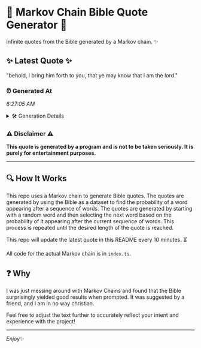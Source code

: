 # 📖 Markov Chain Bible Quote Generator 📖

Infinite quotes from the Bible generated by a Markov chain. ✨

## ✨ Latest Quote ✨
"behold, i bring him forth to you, that ye may know that i am the lord."

### ⏰ Generated At
*6:27:05 AM*

<details>
    <summary>🛠️ Generation Details</summary>
    <p>
        <strong>🌱 Seed:</strong> behold,<br>
        <strong>🔄 Iterations:</strong> 15<br>
        <strong>📜 Context History:</strong><br>[ behold, ]: i<br>[ behold,, i ]: bring<br>[ behold,, i, bring ]: him<br>[ behold,, i, bring, him ]: forth<br>[ behold,, i, bring, him, forth ]: to<br>[ behold,, i, bring, him, forth, to ]: you,<br>[ i, bring, him, forth, to, you, ]: that<br>[ bring, him, forth, to, you,, that ]: ye<br>[ him, forth, to, you,, that, ye ]: may<br>[ forth, to, you,, that, ye, may ]: know<br>[ to, you,, that, ye, may, know ]: that<br>[ you,, that, ye, may, know, that ]: i<br>[ that, ye, may, know, that, i ]: am<br>[ ye, may, know, that, i, am ]: the<br>[ may, know, that, i, am, the ]: lord.<br>
    </p>
</details>

### ⚠️ Disclaimer ⚠️
**This quote is generated by a program and is not to be taken seriously. It is purely for entertainment purposes.**

---

## 🔍 How It Works

This repo uses a Markov chain to generate Bible quotes. The quotes are generated by using the Bible as a dataset to find the probability of a word appearing after a sequence of words. The quotes are generated by starting with a random word and then selecting the next word based on the probability of it appearing after the current sequence of words. This process is repeated until the desired length of the quote is reached.

This repo will update the latest quote in this README every 10 minutes. ⏳

All code for the actual Markov chain is in `index.ts`.

## ❓ Why

I was just messing around with Markov Chains and found that the Bible surprisingly yielded good results when prompted. 
It was suggested by a friend, and I am in no way christian.

Feel free to adjust the text further to accurately reflect your intent and experience with the project!

---

*Enjoy*✨
